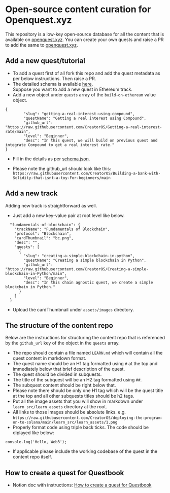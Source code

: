 # Open-source content curation for Openquest.xyz

This repository is a low-key open-source database for all the content that is available on [openquest.xyz](https://openquest.xyz). You can create your own quests and raise a PR to add the same to [openquest.xyz](https://openquest.xyz). 

## Add a new quest/tutorial

- To add a quest first of all fork this repo and add the quest metadata as per below instructions. Then raise a PR.  
- The detailed schema is available [here](/schema.json).  
Suppose you want to add a new quest in Ethereum track.  
- Add a new object under `quests` array of the `build-on-ethereum` value object.  

```
{
        "slug": "getting-a-real-interest-using-compound",
        "questName": "Getting a real interest using Compound",
        "github_url": "https://raw.githubusercontent.com/CreatorOS/Getting-a-real-interest-rate/main",
        "level": "Beginner",
        "desc": "In this quest, we will build on previous quest and integrate Compound to get a real interest rate."
}
```

- Fill in the details as per [schema.json](/schema.json).  

- Please note the github_url should look like this: `https://raw.githubusercontent.com/CreatorOS/Building-a-bank-with-Solidity-that-isnt-a-toy-For-beginners/main`

## Add a new track

Adding new track is straightforward as well.
- Just add a new key-value pair at root level like below.
```
  "fundamentals-of-blockchain": {
    "trackName": "Fundamentals of Blockchain",
    "protocol": "Blockchain",
    "cardThumbnail": "bc.png",
    "desc": "",
    "quests": [
      {
        "slug": "creating-a-simple-blockchain-in-python",
        "questName": "Creating a simple blockchain in Python",
        "github_url": "https://raw.githubusercontent.com/CreatorOS/Creating-a-simple-blockchain-in-Python/main",
        "level": "Beginner",
        "desc": "In this chain agnostic quest, we create a simple blockchain in Python."
      }
    ]
  }
```
- Upload the cardThumbnail under `assets/images` directory.

## The structure of the content repo

Below are the instructions for structuring the content repo that is referenced by the `github_url` key of the object in the `quests` array.

- The repo should contain a file named `LEARN.md` which will contain all the quest content in markdown format.
- The quest name should be an H1 tag formatted using `#` at the top and immediately below that brief description of the quest.
- The quest should be divided in subquests.
- The title of the subquest will be an H2 tag formatted using `##`.
- The subquest content should be right below that.
- Please note there should be only one H1 tag which will be the quest title at the top and all other subquests titles should be h2 tags.
- Put all the image assets that you will show in markdown under `learn_src/learn_assets` directory at the root.
- All links to those images should be absolute links. e.g. `https://raw.githubusercontent.com/CreatorOS/deploying-the-program-on-to-solana/main/learn_src/learn_assets/1.png`
- Properly format code using triple back ticks. The code should be diplayed like below: 
```
console.log('Hello, Web3');
```
- If applicable please include the working codebase of the quest in the content repo itself.

## How to create a quest for Questbook

- Notion doc with instructions: [How to create a quest for Questbook](https://questbook.notion.site/How-to-create-a-quest-for-Questbook-e839311948184de799a71445028db3eb)

